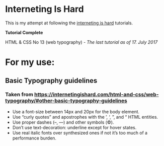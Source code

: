 # Interneting Is Hard
This is my attempt at following the [interneting is hard](https://internetingishard.com/) tutorials.

**Tutorial Complete**

HTML & CSS No 13 (web typography) - *The last tutorial as of 17. July 2017*

# For my use:
  ## Basic Typography guidelines
  ### Taken from https://internetingishard.com/html-and-css/web-typography/#other-basic-typography-guidelines

  - Use a font-size between 14px and 20px for the body element.
  - Use “curly quotes” and apostrophes with the &rsquo;, &lsquo;, &rdquo;, and &ldquo; HTML entities.
  - Use proper dashes (&ndash;, &mdash;) and other symbols (&copy;).
  - Don’t use text-decoration: underline except for hover states.
  - Use real italic fonts over synthesized ones if not it’s too much of a performance burden.
